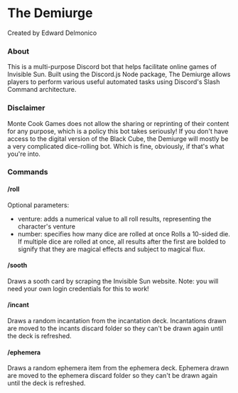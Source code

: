 # The Demiurge
Created by Edward Delmonico

### About
This is a multi-purpose Discord bot that helps facilitate online games of Invisible Sun. Built using the Discord.js Node package, The Demiurge allows players to perform various useful automated tasks using Discord's Slash Command architecture. </p>

### Disclaimer
Monte Cook Games does not allow the sharing or reprinting of their content for any purpose, which is a policy this bot takes seriously! If you don't have access to the digital version of the Black Cube, the Demiurge will mostly be a very complicated dice-rolling bot. Which is fine, obviously, if that's what you're into.

### Commands

#### /roll
Optional parameters:
- venture: adds a numerical value to all roll results, representing the character's venture
- number: specifies how many dice are rolled at once
Rolls a 10-sided die. If multiple dice are rolled at once, all results after the first are bolded to signify that they are magical effects and subject to magical flux.

#### /sooth
Draws a sooth card by scraping the Invisible Sun website. Note: you will need your own login credentials for this to work!

#### /incant
Draws a random incantation from the incantation deck. Incantations drawn are moved to the incants discard folder so they can't be drawn again until the deck is refreshed.

#### /ephemera
Draws a random ephemera item from the ephemera deck. Ephemera drawn are moved to the ephemera discard folder so they can't be drawn again until the deck is refreshed.
